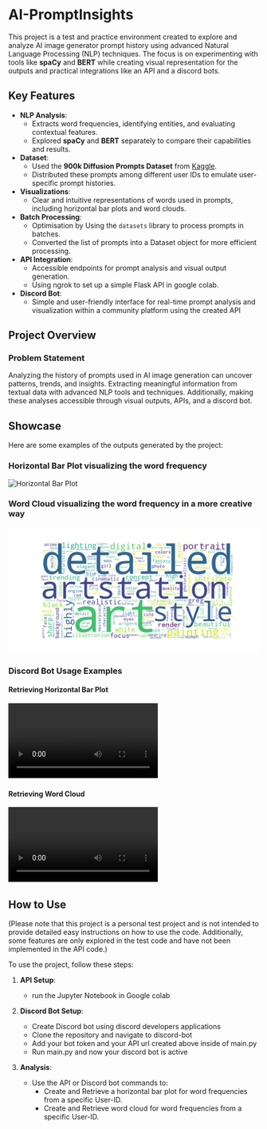 # AI-PromptInsights

This project is a test and practice environment created to explore and analyze AI image generator prompt history using advanced Natural Language Processing (NLP) techniques. The focus is on experimenting with tools like **spaCy** and **BERT** while creating visual representation for the outputs and practical integrations like an API and a discord bots.

## Key Features
- **NLP Analysis**: 
  - Extracts word frequencies, identifying entities, and evaluating contextual features.
  - Explored **spaCy** and **BERT** separately to compare their capabilities and results.
- **Dataset**:
  - Used the **900k Diffusion Prompts Dataset** from [Kaggle](https://www.kaggle.com/datasets/tanreinama/900k-diffusion-prompts-dataset/data).
  - Distributed these prompts among different user IDs to emulate user-specific prompt histories.
- **Visualizations**:
  - Clear and intuitive representations of words used in prompts, including horizontal bar plots and word clouds.
- **Batch Processing**:
  - Optimisation by Using the `datasets` library to process prompts in batches.
  - Converted the list of prompts into a Dataset object for more efficient processing.
- **API Integration**:
  - Accessible endpoints for prompt analysis and visual output generation.
  - Using ngrok to set up a simple Flask API in google colab.
- **Discord Bot**:
  - Simple and user-friendly interface for real-time prompt analysis and visualization within a community platform using the created API

## Project Overview

### Problem Statement
Analyzing the history of prompts used in AI image generation can uncover patterns, trends, and insights. Extracting meaningful information from textual data with advanced NLP tools and techniques. Additionally, making these analyses accessible through visual outputs, APIs, and a discord bot.



## Showcase

Here are some examples of the outputs generated by the project:

### Horizontal Bar Plot visualizing the word frequency 
![Horizontal Bar Plot](samples/word_frequency.png)

### Word Cloud visualizing the word frequency in a more creative way
![Word Cloud](samples/word_cloud.png)

### Discord Bot Usage Examples

#### Retrieving Horizontal Bar Plot
![Discord Bot Word Frequency Example](samples/discord_bot_horizontal_plot.mp4)

#### Retrieving Word Cloud
![Discord Bot Word Cloud Example](samples/discord_bot_word_cloud.mp4)

## How to Use

(Please note that this project is a personal test project and is not intended to provide detailed easy instructions on how to use the code. Additionally, some features are only explored in the test code and have not been implemented in the API code.)

To use the project, follow these steps:

1. **API Setup**:
   - run the Jupyter Notebook in Google colab

2. **Discord Bot Setup**:
   - Create Discord bot using discord developers applications
   - Clone the repository and navigate to discord-bot
   - Add your bot token and your API url created above inside of main.py
   - Run main.py and now your discord bot is active
    
4. **Analysis**:
   - Use the API or Discord bot commands to:
     - Create and Retrieve a horizontal bar plot for word frequencies from a specific User-ID.
     - Create and Retrieve word cloud for word frequencies from a specific User-ID.
